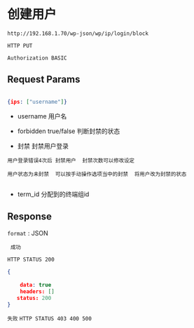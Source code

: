 创建用户
===


	http://192.168.1.70/wp-json/wp/ip/login/block

`HTTP PUT`


`Authorization BASIC`


## Request Params

```json

{ips: ["username"]}

```
* username  用户名

* forbidden  true/false   判断封禁的状态

*  封禁   封禁用户登录


```
用户登录错误4次后 封禁用户  封禁次数可以修改设定

用户状态为未封禁  可以按手动操作选项当中的封禁  将用户改为封禁的状态


```

* term_id   分配到的终端组id


## Response

`format` : JSON

` 成功`

`HTTP STATUS 200`

```json
{
	
	data: true
    headers: []
   status: 200
}
```

`失败`
`HTTP STATUS 403 400 500`

```json

```



